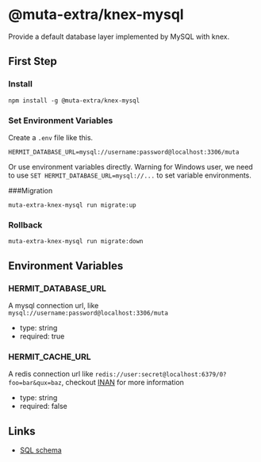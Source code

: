 # @muta-extra/knex-mysql

Provide a default database layer implemented by MySQL with knex.

## First Step

### Install

```
npm install -g @muta-extra/knex-mysql
```

### Set Environment Variables

Create a `.env` file like this.

```
HERMIT_DATABASE_URL=mysql://username:password@localhost:3306/muta
```

Or use environment variables directly. Warning for Windows user, we need to use `SET HERMIT_DATABASE_URL=mysql://...` to set variable environments.

###Migration

```
muta-extra-knex-mysql run migrate:up
```

### Rollback

```
muta-extra-knex-mysql run migrate:down
```

## Environment Variables

### HERMIT_DATABASE_URL

A mysql connection url, like `mysql://username:password@localhost:3306/muta`

- type: string
- required: true

### HERMIT_CACHE_URL

A redis connection url like `redis://user:secret@localhost:6379/0?foo=bar&qux=baz`,
checkout [INAN](http://www.iana.org/assignments/uri-schemes/prov/redis) for more information

- type: string
- required: false

## Links

- [SQL schema](./docs/schema.sql)
